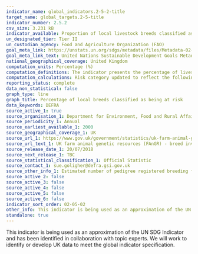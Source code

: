 ```yaml
---
indicator_name: global_indicators.2-5-2-title
target_name: global_targets.2-5-title
indicator_number: 2.5.2
csv_size: 3.231 kB
indicator_available: Proportion of local livestock breeds classified as being at risk of extinction
un_designated_tier: Tier II
un_custodian_agency: Food and Agriculture Organization (FAO)
goal_meta_link: https://unstats.un.org/sdgs/metadata/files/Metadata-02-05-02.pdf
goal_meta_link_text: United Nations Sustainable Development Goals Metadata (PDF 220 KB)
national_geographical_coverage: United Kingdom
computation_units: Percentage (%)
computation_definitions: The indicator presents the percentage of livestock breeds classified as being at risk, not at risk or of unknown risk of extinctions at a certain moment in time, as well as the trends for those percentages.
computation_calculations: Risk category updated to reflect the following values (count of breeding females) - <100 = Critical; 100 - 1000 = Endangered; >1000 = Not-at-risk.
reporting_status: complete
data_non_statistical: false
graph_type: line
graph_title: Percentage of local breeds classified as being at risk
data_keywords: DEFRA
source_active_1: true
source_organisation_1: Department for Environment, Food and Rural Affairs (DEFRA)
source_periodicity_1: Annual
source_earliest_available_1: 2000
source_geographical_coverage_1: UK
source_url_1: https://www.gov.uk/government/statistics/uk-farm-animal-genetic-resources-fangr-breed-inventory-results
source_url_text_1: UK farm animal genetic resources (FAnGR) - breed inventory results
source_release_date_1: 20/07/2018
source_next_release_1: TBC
source_statistical_classification_1: Official Statistic
source_contact_1: sue.goligher@defra.gsi.gov.uk
source_other_info_1: Estimated number of pedigree registered breeding females 
source_active_2: false
source_active_3: false
source_active_4: false
source_active_5: false
source_active_6: false
indicator_sort_order: 02-05-02
other_info: This indicator is being used as an approximation of the UN SDG Indicator. Where possible, we will work to identify or develop UK data to meet the global indicator specification. This indicator has not been identified in collaboration with topic experts.
standalone: true
---
```

This indicator is being used as an approximation of the UN SDG Indicator and has been identified in collaboration with topic experts. We will work to identify or develop UK data to meet the global indicator specification. 
